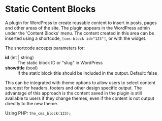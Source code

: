 # Static Content Blocks

A plugin for WordPress to create reusable content to insert in posts, 
pages and other areas of the site.
The plugin appears in the WordPress admin under the 'Content Blocks' 
menu. The content created in this area can be inserted using a shortcode, `[cms-block id="123"]`, or with the widget.

The shortcode accepts parameters for:

<dl>
  <dt><strong>id</strong> (int | string)</dt>
  <dd>The static block ID or "slug" in WordPress</dd>

  <dt><strong>showtitle</strong> (bool)</dt>
  <dd>If the static block title should be included in the output. Default: false</dd>
</dl>

This can be integrated with theme options to allow users to select content sourcest for headers, footers and other design specific output. The advantage of this approach is the content saved in the plugin is still available to users if they change themes, even if the content is not output directly to the new theme.

Using PHP: `the_cms_block(123);`
